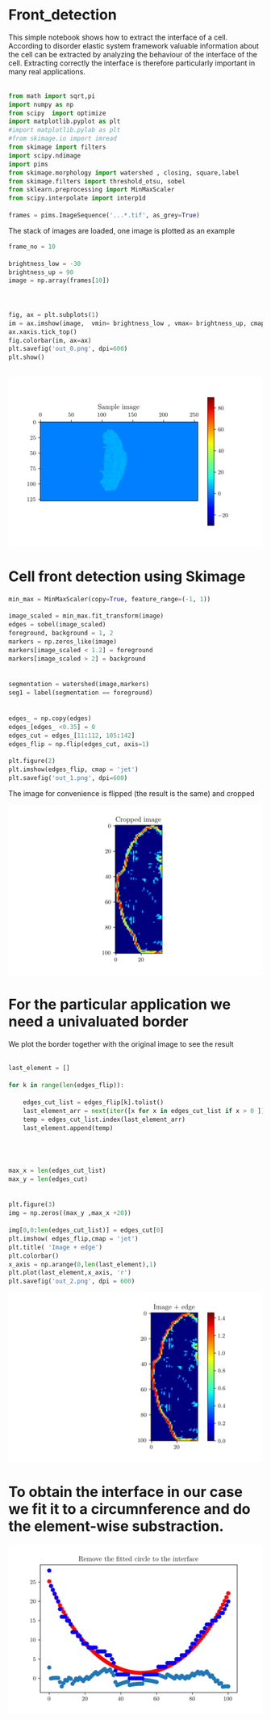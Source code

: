 # Front_detection

This simple notebook shows how to extract the interface of a cell. According to disorder elastic system framework valuable information about the cell can be extracted by analyzing the behaviour of the interface of the cell. Extracting correctly the interface is therefore particularly important in many real applications.

```python

from math import sqrt,pi
import numpy as np
from scipy  import optimize
import matplotlib.pyplot as plt
#import matplotlib.pylab as plt
#from skimage.io import imread
from skimage import filters
import scipy.ndimage
import pims
from skimage.morphology import watershed , closing, square,label
from skimage.filters import threshold_otsu, sobel
from sklearn.preprocessing import MinMaxScaler
from scipy.interpolate import interp1d

frames = pims.ImageSequence('...*.tif', as_grey=True) 


```


The stack of images are loaded, one image is plotted as an example

```python
frame_no = 10

brightness_low = -30
brightness_up = 90
image = np.array(frames[10])



fig, ax = plt.subplots(1)
im = ax.imshow(image,  vmin= brightness_low , vmax= brightness_up, cmap=plt.cm.jet)
ax.xaxis.tick_top()
fig.colorbar(im, ax=ax)
plt.savefig('out_0.png', dpi=600)  
plt.show()



```


![Cell image](/images/out_0.png)

# Cell front detection using Skimage


```python
min_max = MinMaxScaler(copy=True, feature_range=(-1, 1))

image_scaled = min_max.fit_transform(image)
edges = sobel(image_scaled)
foreground, background = 1, 2
markers = np.zeros_like(image)
markers[image_scaled < 1.2] = foreground
markers[image_scaled > 2] = background


segmentation = watershed(image,markers)
seg1 = label(segmentation == foreground)


edges_ = np.copy(edges)
edges_[edges_ <0.35] = 0
edges_cut = edges_[11:112, 105:142]
edges_flip = np.flip(edges_cut, axis=1)

plt.figure(2)
plt.imshow(edges_flip, cmap = 'jet')
plt.savefig('out_1.png', dpi=600)  


```

The image for convenience is flipped (the result is the same) and cropped 

![Cell front](/images/out_1.png)

# For the particular application we need a univaluated border
We plot the border together with the original image to see the result


```python

last_element = [] 

for k in range(len(edges_flip)):
        
    edges_cut_list = edges_flip[k].tolist()
    last_element_arr = next(iter([x for x in edges_cut_list if x > 0 ]))
    temp = edges_cut_list.index(last_element_arr)
    last_element.append(temp)


    

max_x = len(edges_cut_list)
max_y = len(edges_cut)
    
  
plt.figure(3)
img = np.zeros((max_y ,max_x +20))        

img[0,0:len(edges_cut_list)] = edges_cut[0]
plt.imshow( edges_flip,cmap = 'jet')       
plt.title( 'Image + edge')
plt.colorbar()
x_axis = np.arange(0,len(last_element),1)
plt.plot(last_element,x_axis, 'r')
plt.savefig('out_2.png', dpi = 600)

```
![Cell front](/images/out_2.png)


# To obtain the interface in our case we fit it to a circumnference and do the element-wise substraction. 


![Cell front](/images/out_4.png)
